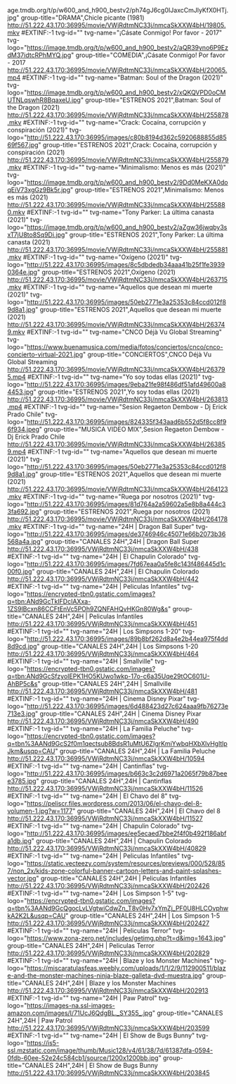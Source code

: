 age.tmdb.org/t/p/w600_and_h900_bestv2/ph74gJ6cg0IJaxcCmJlyKfX0HTj.jpg" group-title="DRAMA",Chicle picante (1981)
http://51.222.43.170:36995/movie/VWjRdtmNC33j/nmcaSkXXW4bH/19805.mkv
#EXTINF:-1 tvg-id="" tvg-name="¡Cásate Conmigo! Por favor - 2017" tvg-logo="https://image.tmdb.org/t/p/w600_and_h900_bestv2/aQR39yno6P9EzdM37idtcRPhMYQ.jpg" group-title="COMEDIA",¡Cásate Conmigo! Por favor - 2017
http://51.222.43.170:36995/movie/VWjRdtmNC33j/nmcaSkXXW4bH/20065.mp4
#EXTINF:-1 tvg-id="" tvg-name="Batman: Soul of the Dragon (2021)" tvg-logo="https://image.tmdb.org/t/p/w600_and_h900_bestv2/xQKQVPD0oCMUTNLqswhR8BqaxeU.jpg" group-title="ESTRENOS 2021",Batman: Soul of the Dragon (2021)
http://51.222.43.170:36995/movie/VWjRdtmNC33j/nmcaSkXXW4bH/255878.mkv
#EXTINF:-1 tvg-id="" tvg-name="Crack: Cocaína, corrupción y conspiración (2021)" tvg-logo="http://51.222.43.170:36995/images/c80b8194d362c5920688855d8569f567.jpg" group-title="ESTRENOS 2021",Crack: Cocaína, corrupción y conspiración (2021)
http://51.222.43.170:36995/movie/VWjRdtmNC33j/nmcaSkXXW4bH/255879.mkv
#EXTINF:-1 tvg-id="" tvg-name="Minimalismo: Menos es más (2021)" tvg-logo="https://image.tmdb.org/t/p/w600_and_h900_bestv2/9Dd0MeKXA0doqEiV73xgGz9Bk5r.jpg" group-title="ESTRENOS 2021",Minimalismo: Menos es más (2021)
http://51.222.43.170:36995/movie/VWjRdtmNC33j/nmcaSkXXW4bH/255880.mkv
#EXTINF:-1 tvg-id="" tvg-name="Tony Parker: La última canasta (2021)" tvg-logo="https://image.tmdb.org/t/p/w600_and_h900_bestv2/aZgw36jwqby3sxT7jU8to8Sq9Di.jpg" group-title="ESTRENOS 2021",Tony Parker: La última canasta (2021)
http://51.222.43.170:36995/movie/VWjRdtmNC33j/nmcaSkXXW4bH/255881.mkv
#EXTINF:-1 tvg-id="" tvg-name="Oxígeno (2021)" tvg-logo="http://51.222.43.170:36995/images/8c5dbdedb34aaa41b25f1fe39390364e.jpg" group-title="ESTRENOS 2021",Oxígeno (2021)
http://51.222.43.170:36995/movie/VWjRdtmNC33j/nmcaSkXXW4bH/263715.mkv
#EXTINF:-1 tvg-id="" tvg-name="Aquellos que desean mi muerte (2021)" tvg-logo="http://51.222.43.170:36995/images/50eb2771e3a25353c84ccd012f89d8a1.jpg" group-title="ESTRENOS 2021",Aquellos que desean mi muerte (2021)
http://51.222.43.170:36995/movie/VWjRdtmNC33j/nmcaSkXXW4bH/263749.mkv
#EXTINF:-1 tvg-id="" tvg-name="CNCO Déjà Vu Global Streaming" tvg-logo="https://www.buenamusica.com/media/fotos/conciertos/cnco/cnco-concierto-virtual-2021.jpg" group-title="CONCIERTOS",CNCO Déjà Vu Global Streaming
http://51.222.43.170:36995/movie/VWjRdtmNC33j/nmcaSkXXW4bH/263795.mp4
#EXTINF:-1 tvg-id="" tvg-name="Yo soy todas ellas (2021)" tvg-logo="http://51.222.43.170:36995/images/9eba21fe98f486df51afd49600a84453.jpg" group-title="ESTRENOS 2021",Yo soy todas ellas (2021)
http://51.222.43.170:36995/movie/VWjRdtmNC33j/nmcaSkXXW4bH/263813.mp4
#EXTINF:-1 tvg-id="" tvg-name="Sesion Regaeton Dembow - Dj Erick Prado Chile" tvg-logo="http://51.222.43.170:36995/images/824335f343aad6b552d5f8cc8f96f934.jpeg" group-title="MUSICA VIDEO MIX",Sesion Regaeton Dembow - Dj Erick Prado Chile
http://51.222.43.170:36995/movie/VWjRdtmNC33j/nmcaSkXXW4bH/263859.mp4
#EXTINF:-1 tvg-id="" tvg-name="Aquellos que desean mi muerte (2021)" tvg-logo="http://51.222.43.170:36995/images/50eb2771e3a25353c84ccd012f89d8a1.jpg" group-title="ESTRENOS 2021",Aquellos que desean mi muerte (2021)
http://51.222.43.170:36995/movie/VWjRdtmNC33j/nmcaSkXXW4bH/264123.mkv
#EXTINF:-1 tvg-id="" tvg-name="Ruega por nosotros (2021)" tvg-logo="http://51.222.43.170:36995/images/81d764a2a59602a5e8b8a444c33fa692.jpg" group-title="ESTRENOS 2021",Ruega por nosotros (2021)
http://51.222.43.170:36995/movie/VWjRdtmNC33j/nmcaSkXXW4bH/264178.mkv
#EXTINF:-1 tvg-id="" tvg-name="24H | Dragon Ball Super" tvg-logo="http://51.222.43.170:36995/images/de3746946c45071e66b2073b36568a4a.jpg" group-title="CANALES 24H",24H | Dragon Ball Super
http://51.222.43.170:36995/VWjRdtmNC33j/nmcaSkXXW4bH/438
#EXTINF:-1 tvg-id="" tvg-name="24H | El Chapulin Colorado" tvg-logo="http://51.222.43.170:36995/images/7fd67eaa0a5fe8c143f486445d1c00f0.jpg" group-title="CANALES 24H",24H | El Chapulin Colorado
http://51.222.43.170:36995/VWjRdtmNC33j/nmcaSkXXW4bH/442
#EXTINF:-1 tvg-id="" tvg-name="24H | Peliculas Infantiles" tvg-logo="https://encrypted-tbn0.gstatic.com/images?q=tbn:ANd9GcTkIFDcIAXxa-1ZS9lBcxn86CCFtEnVc5POh9ZQNFAHQvHKGn80Wg&s" group-title="CANALES 24H",24H | Peliculas Infantiles
http://51.222.43.170:36995/VWjRdtmNC33j/nmcaSkXXW4bH/451
#EXTINF:-1 tvg-id="" tvg-name="24H | Los Simpsons 1-20" tvg-logo="http://51.222.43.170:36995/images/89b8bf262d8a4e2b44ea975f4dd8d9cd.jpg" group-title="CANALES 24H",24H | Los Simpsons 1-20
http://51.222.43.170:36995/VWjRdtmNC33j/nmcaSkXXW4bH/464
#EXTINF:-1 tvg-id="" tvg-name="24H | Smallville" tvg-logo="https://encrypted-tbn0.gstatic.com/images?q=tbn:ANd9GcSfzyoIEPK1HO5KUwo1wkp-17o-c6a35Uqe29tOC601U-AhBP5c&s" group-title="CANALES 24H",24H | Smallville
http://51.222.43.170:36995/VWjRdtmNC33j/nmcaSkXXW4bH/481
#EXTINF:-1 tvg-id="" tvg-name="24H | Cinema Disney Pixar" tvg-logo="http://51.222.43.170:36995/images/6d488423d27c624aaa9fb76273e713e3.jpg" group-title="CANALES 24H",24H | Cinema Disney Pixar
http://51.222.43.170:36995/VWjRdtmNC33j/nmcaSkXXW4bH/490
#EXTINF:-1 tvg-id="" tvg-name="24H | La Familia Peluche" tvg-logo="https://encrypted-tbn0.gstatic.com/images?q=tbn%3AANd9GcS2f0m1qectsub8BdsR1uMtU6ZIgrKmiYwbqHXbXlvHgltlpJkm&usqp=CAU" group-title="CANALES 24H",24H | La Familia Peluche
http://51.222.43.170:36995/VWjRdtmNC33j/nmcaSkXXW4bH/10594
#EXTINF:-1 tvg-id="" tvg-name="24H | Cantinflas" tvg-logo="http://51.222.43.170:36995/images/b663c3c2d6971a2065f79b87beee3785.jpg" group-title="CANALES 24H",24H | Cantinflas
http://51.222.43.170:36995/VWjRdtmNC33j/nmcaSkXXW4bH/11526
#EXTINF:-1 tvg-id="" tvg-name="24H | El Chavo del 8" tvg-logo="https://peliscr.files.wordpress.com/2013/06/el-chavo-del-8-volumen-1.jpg?w=1177" group-title="CANALES 24H",24H | El Chavo del 8
http://51.222.43.170:36995/VWjRdtmNC33j/nmcaSkXXW4bH/11527
#EXTINF:-1 tvg-id="" tvg-name="24H | Chapulin Colorado" tvg-logo="http://51.222.43.170:36995/images/ee5ecaed7bbe2f4f0b492f186abfa1db.jpg" group-title="CANALES 24H",24H | Chapulin Colorado
http://51.222.43.170:36995/VWjRdtmNC33j/nmcaSkXXW4bH/40829
#EXTINF:-1 tvg-id="" tvg-name="24H | Peliculas Infantiles" tvg-logo="https://static.vecteezy.com/system/resources/previews/000/528/857/non_2x/kids-zone-colorful-banner-cartoon-letters-and-paint-splashes-vector.jpg" group-title="CANALES 24H",24H | Peliculas Infantiles
http://51.222.43.170:36995/VWjRdtmNC33j/nmcaSkXXW4bH/202426
#EXTINF:-1 tvg-id="" tvg-name="24H | Los Simpson 1-5" tvg-logo="https://encrypted-tbn0.gstatic.com/images?q=tbn%3AANd9GcQgocLvLVgtwiCdwZn_T8v0Hv7xYmZj_PF0U8HLCOvphwkA2K2L&usqp=CAU" group-title="CANALES 24H",24H | Los Simpson 1-5
http://51.222.43.170:36995/VWjRdtmNC33j/nmcaSkXXW4bH/202427
#EXTINF:-1 tvg-id="" tvg-name="24H | Peliculas Terror" tvg-logo="https://www.zona-zero.net/includes/getimg.php?t=d&img=1643.jpg" group-title="CANALES 24H",24H | Peliculas Terror
http://51.222.43.170:36995/VWjRdtmNC33j/nmcaSkXXW4bH/202829
#EXTINF:-1 tvg-id="" tvg-name="24H | Blaze y los Monster Machines" tvg-logo="https://miscaratulasfeas.weebly.com/uploads/1/1/2/9/112900511/blaze-and-the-monster-machines-ninja-blaze-galleta-dvd-muestra.jpg" group-title="CANALES 24H",24H | Blaze y los Monster Machines
http://51.222.43.170:36995/VWjRdtmNC33j/nmcaSkXXW4bH/202913
#EXTINF:-1 tvg-id="" tvg-name="24H | Paw Patrol" tvg-logo="https://images-na.ssl-images-amazon.com/images/I/71UcJ6QdgBL._SY355_.jpg" group-title="CANALES 24H",24H | Paw Patrol
http://51.222.43.170:36995/VWjRdtmNC33j/nmcaSkXXW4bH/203599
#EXTINF:-1 tvg-id="" tvg-name="24H | El Show de Bugs Bunny" tvg-logo="https://is5-ssl.mzstatic.com/image/thumb/Music128/v4/61/38/7d/61387dfa-0594-0fdb-60ee-52e24c584cb1/source/1200x1200bb.jpg" group-title="CANALES 24H",24H | El Show de Bugs Bunny
http://51.222.43.170:36995/VWjRdtmNC33j/nmcaSkXXW4bH/203845
